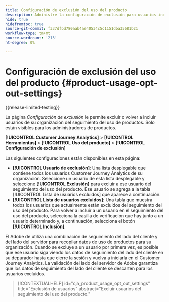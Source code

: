 ```yaml
---
title: Configuración de exclusión del uso del producto
description: Administre la configuración de exclusión para usuarios individuales dentro de su organización.
hide: true
hidefromtoc: true
source-git-commit: f337dfbd780aab4ae40534c5c1151dba35681b21
workflow-type: tm+mt
source-wordcount: '213'
ht-degree: 0%

---
```


# Configuración de exclusión del uso del producto {#product-usage-opt-out-settings}

{{release-limited-testing}}

La página _Configuración de exclusión_ le permite excluir o volver a incluir usuarios de su organización del seguimiento del uso de productos. Solo están visibles para los administradores de productos.

**[!UICONTROL Customer Journey Analytics]** > **[!UICONTROL Herramientas]** > **[!UICONTROL Uso del producto]** > **[!UICONTROL Configuración de exclusión]**

Las siguientes configuraciones están disponibles en esta página:

* **[!UICONTROL Usuario de exclusión]**: Una lista desplegable que contiene todos los usuarios Customer Journey Analytics de su organización. Seleccione un usuario de esta lista desplegable y seleccione **[!UICONTROL Exclusión]** para excluir a ese usuario del seguimiento del uso del producto. Ese usuario se agrega a la tabla [!UICONTROL Lista de usuarios excluidos] que aparece a continuación.
* **[!UICONTROL Lista de usuarios excluidos]**: Una tabla que muestra todos los usuarios que actualmente están excluidos del seguimiento del uso del producto. Para volver a incluir a un usuario en el seguimiento del uso del producto, selecciona la casilla de verificación que hay junto a un usuario determinado y, a continuación, selecciona el botón **[!UICONTROL Inclusión]**.

El Adobe de utiliza una combinación de seguimiento del lado del cliente y del lado del servidor para recopilar datos de uso de productos para su organización. Cuando se excluye a un usuario por primera vez, es posible que ese usuario siga viendo los datos de seguimiento del lado del cliente en su depurador hasta que cierre la sesión y vuelva a iniciarla en el Customer Journey Analytics. La validación del lado del servidor de Adobe garantiza que los datos de seguimiento del lado del cliente se descarten para los usuarios excluidos.

>[!CONTEXTUALHELP]
>id="cja_product_usage_opt_out_settings"
>title="Exclusión de usuarios"
>abstract="Excluir usuarios del seguimiento del uso del producto."
